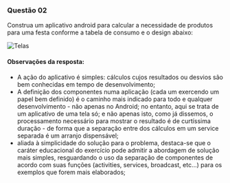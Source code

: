 ### Questão 02

Construa um aplicativo android para calcular a necessidade de produtos para uma festa conforme a tabela de consumo e o design abaixo:

![Telas](https://github.com/natarajanrodrigues/pdmexercicios1/blob/master/questao_02/telas%20questao02.png)

#### Observações da resposta:

- A ação do aplicativo é simples: cálculos cujos resultados ou desvios são bem conhecidas em tempo de desenvolvimento;
- A definição dos componentes numa aplicação (cada um exercendo um papel bem definido) é o caminho mais indicado para todo e qualquer desenvolvimento - não apenas no Android; no entanto, aqui se trata de um aplicativo de uma tela só; e não apenas isto, como já dissemos, o processamento necessário para mostrar o resultado é de curtíssima duração - de forma que a separação entre dos cálculos em um service separada é um arranjo dispensável;
- aliada à simplicidade do solução para o problema, destaca-se que o caráter educacional do exercício pode admitir a abordagem de solução mais simples, resguardando o uso da separação de componentes de acordo com suas funções (activities, services, broadcast, etc...) para os exemplos que forem mais elaborados;
